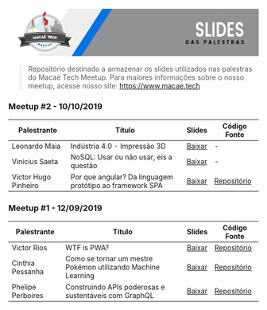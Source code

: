 ![alt text](https://raw.githubusercontent.com/MacaeTech/meetup/master/img/slides-header.png)

> Repositório destinado a armazenar os slides utilizados nas palestras do Macaé Tech Meetup. Para maiores informações sobre o nosso meetup, acesse nosso site: https://www.macae.tech

### Meetup #2 - 10/10/2019

Palestrante             | Título | Slides | Código Fonte
----------------------- | ------ | ------ |-------------
Leonardo Maia             | Indústria 4.0 - Impressão 3D | [Baixar](https://github.com/MacaeTech/meetup/blob/master/Meetup%20%232%20%20-%20%5B10-10-2019%5D/Ind%C3%BAstria%204.0%20-%20Impress%C3%A3o%203D.pdf) | - 
Vinicius Saeta      | NoSQL: Usar ou não usar, eis a questão | [Baixar](https://github.com/MacaeTech/meetup/blob/master/Meetup%20%232%20%20-%20%5B10-10-2019%5D/Nosql%20-%20Usar%20ou%20n%C3%A3o%20usar%2C%20eis%20a%20quest%C3%A3o.pdf) | -
Victor Hugo Pinheiro       | Por que angular? Da linguagem protótipo ao framework SPA | [Baixar](https://github.com/MacaeTech/meetup/blob/master/Meetup%20%232%20%20-%20%5B10-10-2019%5D/Por%20que%20angular%20-%20SPA.pdf) | [Repositório](https://github.com/MacaeTech/angularmeetup)

### Meetup #1 - 12/09/2019

Palestrante             | Título | Slides | Código Fonte
----------------------- | ------ | ------ |-------------
Victor Rios             | WTF is PWA? | [Baixar](https://github.com/MacaeTech/meetup/blob/master/Meetup%20%231%20%20-%20%5B12-09-2019%5D/WTF%20is%20PWA.pdf) | [Repositório](https://github.com/MacaeTech/macae-tech-meetup-pwa-tips)
Cinthia Pessanha        | Como se tornar um mestre Pokémon utilizando Machine Learning | [Baixar](https://github.com/MacaeTech/meetup/blob/master/Meetup%20%231%20%20-%20%5B12-09-2019%5D/Como%20se%20tornar%20um%20mestre%20Pok%C3%A9mon%20utilizando%20Machine%20Learning.pdf) | [Repositório](https://github.com/MacaeTech/macae-tech-meetup-machine-learning)
Phelipe Perboires       | Construindo APIs poderosas e sustentáveis com GraphQL | [Baixar](https://github.com/MacaeTech/meetup/blob/master/Meetup%20%231%20%20-%20%5B12-09-2019%5D/Construindo%20APIs%20poderosas%20e%20sustent%C3%A1veis%20com%20GraphQL.pdf) | [Repositório](https://github.com/MacaeTech/macae-tech-meetup-graphql-sample)


